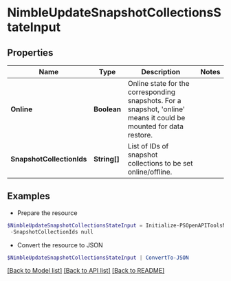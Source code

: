 # NimbleUpdateSnapshotCollectionsStateInput
## Properties

Name | Type | Description | Notes
------------ | ------------- | ------------- | -------------
**Online** | **Boolean** | Online state for the corresponding snapshots. For a snapshot, &#39;online&#39; means it could be mounted for data restore. | 
**SnapshotCollectionIds** | **String[]** | List of IDs of snapshot collections to be set online/offline. | 

## Examples

- Prepare the resource
```powershell
$NimbleUpdateSnapshotCollectionsStateInput = Initialize-PSOpenAPIToolsNimbleUpdateSnapshotCollectionsStateInput  -Online true `
 -SnapshotCollectionIds null
```

- Convert the resource to JSON
```powershell
$NimbleUpdateSnapshotCollectionsStateInput | ConvertTo-JSON
```

[[Back to Model list]](../README.md#documentation-for-models) [[Back to API list]](../README.md#documentation-for-api-endpoints) [[Back to README]](../README.md)

